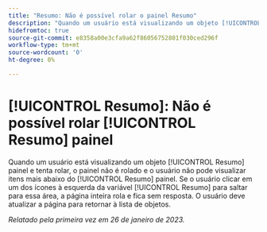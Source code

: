 ```yaml
---
title: "Resumo: Não é possível rolar o painel Resumo"
description: "Quando um usuário está visualizando um objeto [!UICONTROL Resumo] painel e tenta rolar, o painel não é rolado e o usuário não pode visualizar itens mais abaixo do [!UICONTROL Resumo] painel. Se o usuário clicar em um dos ícones à esquerda da variável [!UICONTROL Resumo] para saltar para essa área, a página inteira rola e fica sem resposta. O usuário deve atualizar a página para retornar à lista."
hidefromtoc: true
source-git-commit: e8358a00e3cfa9a62f86056752801f030ced296f
workflow-type: tm+mt
source-wordcount: '0'
ht-degree: 0%

---
```



# [!UICONTROL Resumo]: Não é possível rolar [!UICONTROL Resumo] painel

Quando um usuário está visualizando um objeto [!UICONTROL Resumo] painel e tenta rolar, o painel não é rolado e o usuário não pode visualizar itens mais abaixo do [!UICONTROL Resumo] painel. Se o usuário clicar em um dos ícones à esquerda da variável [!UICONTROL Resumo] para saltar para essa área, a página inteira rola e fica sem resposta. O usuário deve atualizar a página para retornar à lista de objetos.

_Relatado pela primeira vez em 26 de janeiro de 2023._

